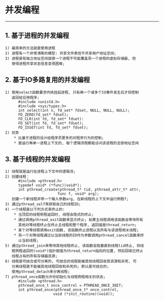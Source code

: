 # **并发编程**
***



## **1. 基于进程的并发编程**
    1) 最简单的方法就是使用进程
    2) 进程有一个非常清晰的模型: 共享文件表但不共享用户地址空间;
    3) 进程是有独立地址空间就使一个进程不可能覆盖另一个进程的虚拟存储器, 但
       使得进程共享状态信息变得困难;


## **2. 基于IO多路复用的并发编程**
    1) 使用select函数要求内核挂起进程, 只有再一个或多个IO事件发生后才将控制
       返回给应用程序;
          #include <unistd.h>
          #include <sys/types.h>
          int select(int n, fd_set* fdset, NULL, NULL, NULL);
          FD_ZERO(fd_set* fdset);
          FD_CLR(int fd, fd_set* fdset):
          FD_SET(int fd, fd_set* fdset);
          FD_ISSET(int fd, fd_set* fdset);
    2) 优势
        * 比基于进程的设计给程序员更多的对程序行为的控制;
        * 是运行再单一进程上下文的, 每个逻辑流程都能访问该进程的全部地址空间


## **3. 基于线程的并发编程**
    1) 线程就是运行在进程上下文中的逻辑流;
    2) 创建线程：
          #include <pthread.h>
          typedef void* (*func)(void*);
          int pthread_create(pthread_t* tid, pthread_attr_t* attr, 
                            func f, void* arg);
       创建一个新线程并带一个输入参数arg, 在新线程的上下文中运行例程f;
    3) 通过pthread_self来获取自己的线程ID;
    4) 一个线程是以下列方式来终止的:
        * 当顶层的线程例程返回时, 线程会隐式的终止;
        * 通过调用pthread_exit函数来显示终止; 如果主线程调用该函数会等待所有
          其他对等线程终止在终止主线程和整个程序, 返回值是thread_return;
        * 某个对等线程调用exit函数, 该函数终止进程以及所有与该进程相关线程;
        * 另一个对等线程通过以当前线程的ID作为参数调用pthread_cancel函数来终
          止当前线程;
    5) 通过pthread_join来等待其他线程终止, 该函数会阻塞直到线程tid终止, 将线
       程例程返回的(void*)指针赋值为thread_return指向的位置, 然后回收已终止
       线程占有的所有存储器资源;
    6) 线程是可结合或可分离的, 可结合的线程能被其他线程回收其资源和杀死, 可
       分离线程是不能被其他线程回收和杀死的; 默认是可结合的;
       使用pthread_detach来分离线程;
    7) pthread_once函数允许你初始化与线程例程相关的状态;
          #include <pthread.h>
          pthread_once_t once_control = PTHREAD_ONCE_INIT;
          int pthread_once(pthread_once_t* once_control,
                          void (*init_routine)(void));
